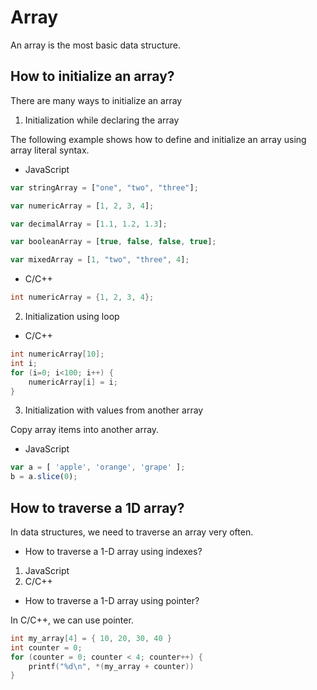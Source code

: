 # Array
An array is the most basic data structure.
## How to initialize an array?
There are many ways to initialize an array
1. Initialization while declaring the array

The following example shows how to define and initialize an array using array literal syntax.
* JavaScript 
```javascript
var stringArray = ["one", "two", "three"];

var numericArray = [1, 2, 3, 4];

var decimalArray = [1.1, 1.2, 1.3];

var booleanArray = [true, false, false, true];

var mixedArray = [1, "two", "three", 4];
```
* C/C++
```C
int numericArray = {1, 2, 3, 4};
```
2. Initialization using loop
* C/C++
```C
int numericArray[10];
int i;
for (i=0; i<100; i++) {
    numericArray[i] = i;
}
```
3. Initialization with values from another array

Copy array items into another array.
* JavaScript
```JavaScript
var a = [ 'apple', 'orange', 'grape' ];
b = a.slice(0);
```
## How to traverse a 1D array?
In data structures, we need to traverse an array very often.
* How to traverse a 1-D array using indexes?
1. JavaScript
2. C/C++
* How to traverse a 1-D array using pointer?

In C/C++, we can use pointer.
```C
int my_array[4] = { 10, 20, 30, 40 }
int counter = 0;
for (counter = 0; counter < 4; counter++) {
    printf("%d\n", *(my_array + counter))
}
```